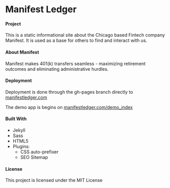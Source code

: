 # Manifest Ledger
#### Project
This is a static informational site about the Chicago based Fintech company Manifest.  It is used as a base for others to find and interact with us.


#### About Manifest
Manifest makes 401(k) transfers seamless - maximizing retirement outcomes and eliminating administrative hurdles. 

#### Deployment
Deployment is done through the gh-pages branch directly to <a href="www.manifestledger.com">manifestledger.com</a>

The demo app is begins on <a href="www.manifestledger.com/demo/demo_index">manifestledger.com/demo_index</a>

#### Built With
* Jekyll
*  Sass
*  HTML5
* Plugins:
     * CSS auto-prefixer 
     * SEO Sitemap 
     
#### License    
This project is licensed under the MIT License